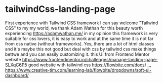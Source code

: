 # tailwindCss-landing-page
First experience with Tailwind CSS framework
I can say welcome  "Tailwind CSS" to my my world, we thank Adam Wathan for this beauty worth experiencing https://adamwathan.me/
in my opinion this framework is very suitable for css lovers, it is easy to work and at the same time it is not far from css native (without frameworks). 
Yes, there are a lot of html classes and  it's maybe this not good but deal with css by tailwind css make things bettwe and you can easily customizing it.
this UI from  Frontend Mentor website
https://www.frontendmentor.io/challenges/manage-landing-page-SLXqC6P5
good website with tailwind css https://flowbite.com/docs/
,,,
https://www.creative-tim.com/learning-lab/flowbite/dropdowns/soft-ui-dashboard/

